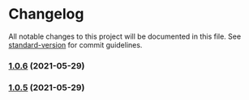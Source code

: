 # Changelog

All notable changes to this project will be documented in this file. See [standard-version](https://github.com/conventional-changelog/standard-version) for commit guidelines.

### [1.0.6](https://github.com/kostyachuma/mask-icon/compare/v1.0.9...v1.0.6) (2021-05-29)

### [1.0.5](https://github.com/kostyachuma/mask-icon/compare/v1.0.9...v1.0.5) (2021-05-29)
